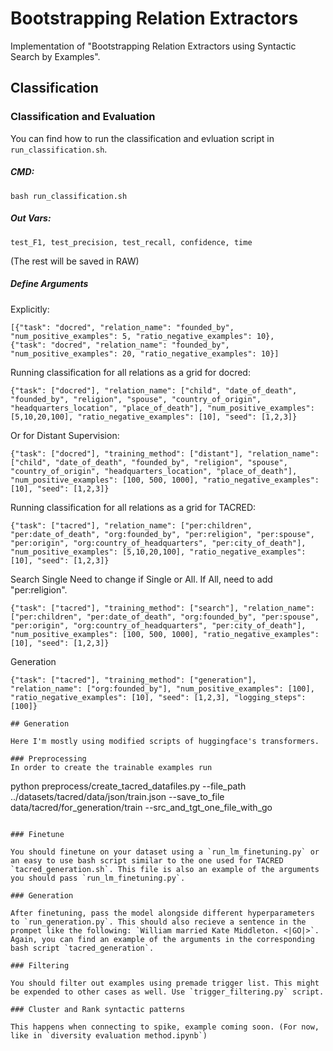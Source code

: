 # Bootstrapping Relation Extractors

Implementation of "Bootstrapping Relation Extractors using Syntactic Search by Examples".

## Classification

### Classification and Evaluation

You can find how to run the classification and evluation script in `run_classification.sh`.

##### CMD:
```
bash run_classification.sh
```

##### Out Vars:
```
test_F1, test_precision, test_recall, confidence, time
```
 (The rest will be saved in RAW)

##### Define Arguments
Explicitly:
```
[{"task": "docred", "relation_name": "founded_by", "num_positive_examples": 5, "ratio_negative_examples": 10},
{"task": "docred", "relation_name": "founded_by", "num_positive_examples": 20, "ratio_negative_examples": 10}]
```

Running classification for all relations as a grid for docred:
```
{"task": ["docred"], "relation_name": ["child", "date_of_death", "founded_by", "religion", "spouse", "country_of_origin", "headquarters_location", "place_of_death"], "num_positive_examples": [5,10,20,100], "ratio_negative_examples": [10], "seed": [1,2,3]}
```

Or for Distant Supervision:
```
{"task": ["docred"], "training_method": ["distant"], "relation_name": ["child", "date_of_death", "founded_by", "religion", "spouse", "country_of_origin", "headquarters_location", "place_of_death"], "num_positive_examples": [100, 500, 1000], "ratio_negative_examples": [10], "seed": [1,2,3]}
```

Running classification for all relations as a grid for TACRED:
```
{"task": ["tacred"], "relation_name": ["per:children", "per:date_of_death", "org:founded_by", "per:religion", "per:spouse", "per:origin", "org:country_of_headquarters", "per:city_of_death"], "num_positive_examples": [5,10,20,100], "ratio_negative_examples": [10], "seed": [1,2,3]}
```

Search Single
Need to change if Single or All.
If All, need to add "per:religion".
```
{"task": ["tacred"], "training_method": ["search"], "relation_name": ["per:children", "per:date_of_death", "org:founded_by", "per:spouse", "per:origin", "org:country_of_headquarters", "per:city_of_death"], "num_positive_examples": [100, 500, 1000], "ratio_negative_examples": [10], "seed": [1,2,3]}
```

Generation
```
{"task": ["tacred"], "training_method": ["generation"], "relation_name": ["org:founded_by"], "num_positive_examples": [100], "ratio_negative_examples": [10], "seed": [1,2,3], "logging_steps": [100]}

## Generation

Here I'm mostly using modified scripts of huggingface's transformers.

### Preprocessing
In order to create the trainable examples run
```
python preprocess/create_tacred_datafiles.py --file_path ../datasets/tacred/data/json/train.json --save_to_file data/tacred/for_generation/train --src_and_tgt_one_file_with_go
```

### Finetune

You should finetune on your dataset using a `run_lm_finetuning.py` or an easy to use bash script similar to the one used for TACRED `tacred_generation.sh`. This file is also an example of the arguments you should pass `run_lm_finetuning.py`.

### Generation

After finetuning, pass the model alongside different hyperparameters to `run_generation.py`. This should also recieve a sentence in the prompet like the following: `William married Kate Middleton. <|GO|>`. Again, you can find an example of the arguments in the corresponding bash script `tacred_generation`.

### Filtering

You should filter out examples using premade trigger list. This might be expended to other cases as well. Use `trigger_filtering.py` script.

### Cluster and Rank syntactic patterns

This happens when connecting to spike, example coming soon. (For now, like in `diversity evaluation method.ipynb`)
